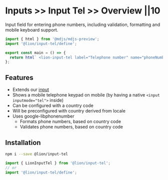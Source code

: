 # Inputs >> Input Tel >> Overview ||10

Input field for entering phone numbers, including validation, formatting and mobile keyboard support.

```js script
import { html } from '@mdjs/mdjs-preview';
import '@lion/input-tel/define';
```

```js preview-story
export const main = () => {
  return html` <lion-input-tel label="Telephone number" name="phoneNumber"></lion-input-tel> `;
};
```

## Features

- Extends our [input](../input/overview.md)
- Shows a mobile telephone keypad on mobile (by having a native `<input inputmode="tel">` inside)
- Can be configured with a country code
- Will be preconfigured with country derived from locale
- Uses google-libphonenumber
  - Formats phone numbers, based on country code
  - Validates phone numbers, based on country code

## Installation

```bash
npm i --save @lion/input-tel
```

```js
import { LionInputTel } from '@lion/input-tel';
// or
import '@lion/input-tel/define';
```
